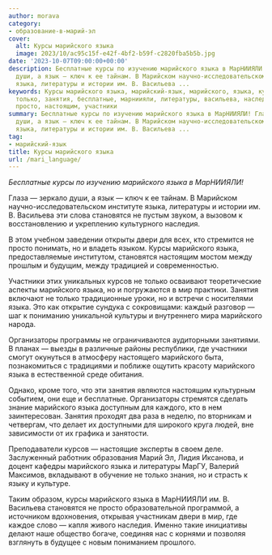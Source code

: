 ```yaml
---
author: morava
category:
- образование-в-марий-эл
cover:
  alt: Курсы марийского языка
  image: 2023/10/ac95c15f-e42f-4bf2-b59f-c2820fba5b5b.jpg
date: '2023-10-07T09:00:00+00:00'
description: Бесплатные курсы по изучению марийского языка в МарНИИЯЛИ! Глаза — зеркало
  души, а язык — ключ к ее тайнам. В Марийском научно-исследовательском институте
  языка, литературы и истории им. В. Васильева ...
keywords: Курсы марийского языка, марийский-язык, марийского, языка, курсы, становятся,
  только, занятия, бесплатные, марниияли, литературы, васильева, наследия, двери,
  просто, настоящим, участники
summary: Бесплатные курсы по изучению марийского языка в МарНИИЯЛИ! Глаза — зеркало
  души, а язык — ключ к ее тайнам. В Марийском научно-исследовательском институте
  языка, литературы и истории им. В. Васильева ...
tag:
- марийский-язык
title: Курсы марийского языка
url: /mari_language/
---
```


_Бесплатные курсы по изучению марийского языка в МарНИИЯЛИ!_

Глаза — зеркало души, а язык — ключ к ее тайнам. В Марийском научно-исследовательском институте языка, литературы и истории им. В. Васильева эти слова становятся не пустым звуком, а вызовом к восстановлению и укреплению культурного наследия.

В этом учебном заведении открыты двери для всех, кто стремится не просто понимать, но и владеть языком. Курсы марийского языка, предоставляемые институтом, становятся настоящим мостом между прошлым и будущим, между традицией и современностью.

Участники этих уникальных курсов не только осваивают теоретические аспекты марийского языка, но и погружаются в мир практики. Занятия включают не только традиционные уроки, но и встречи с носителями языка. Это как открытие сундука с сокровищами: каждый разговор — шаг к пониманию уникальной культуры и внутреннего мира марийского народа.

Организаторы программы не ограничиваются аудиторными занятиями. В планах — выезды в различные районы республики, где участники смогут окунуться в атмосферу настоящего марийского быта, познакомиться с традициями и поближе ощутить красоту марийского языка в естественной среде обитания.

Однако, кроме того, что эти занятия являются настоящим культурным событием, они еще и бесплатные. Организаторы стремятся сделать знание марийского языка доступным для каждого, кто в нем заинтересован. Занятия проходят два раза в неделю, по вторникам и четвергам, что делает их доступными для широкого круга людей, вне зависимости от их графика и занятости.

Преподаватели курсов — настоящие эксперты в своем деле. Заслуженный работник образования Марий Эл, Лидия Иксанова, и доцент кафедры марийского языка и литературы МарГУ, Валерий Максимов, вкладывают в обучение не только знания, но и страсть к языку и культуре.

Таким образом, курсы марийского языка в МарНИИЯЛИ им. В. Васильева становятся не просто образовательной программой, а источником вдохновения, открывая участникам двери в мир, где каждое слово — капля живого наследия. Именно такие инициативы делают наше общество богаче, соединяя нас с корнями и позволяя взглянуть в будущее с новым пониманием прошлого.
